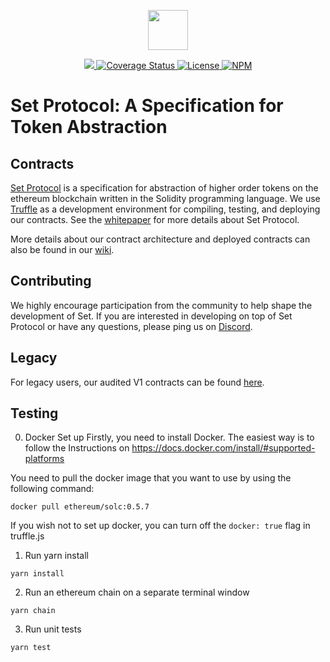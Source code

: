 <p align="center"><img src="https://s3-us-west-1.amazonaws.com/set-protocol/set-logo.svg" width="64" /></p>

<p align="center">
  <a href="https://circleci.com/gh/SetProtocol/set-protocol-contracts/tree/master">
    <img src="https://img.shields.io/circleci/project/github/SetProtocol/set-protocol-contracts/master.svg" />
  </a>
  <a href='https://coveralls.io/github/SetProtocol/set-protocol-contracts'>
    <img src='https://coveralls.io/repos/github/SetProtocol/set-protocol-contracts/badge.svg?branch=master' alt='Coverage Status' />
  </a>
  <a href='https://github.com/SetProtocol/set-protocol-contracts/blob/master/LICENSE'>
    <img src='https://img.shields.io/github/license/SetProtocol/set-protocol-contracts.svg' alt='License' />
  </a>
  <a href='https://www.npmjs.com/package/set-protocol-contracts'>
    <img src='https://img.shields.io/npm/v/set-protocol-contracts.svg' alt='NPM' />
  </a>
</p>

# Set Protocol: A Specification for Token Abstraction

## Contracts
[Set Protocol](https://setprotocol.com/) is a specification for abstraction of higher order tokens on the ethereum blockchain written in the Solidity programming language. We use [Truffle](https://github.com/trufflesuite/truffle) as a development environment for compiling, testing, and deploying our contracts. See the [whitepaper](https://whitepaper.setprotocol.com) for more details about Set Protocol.

More details about our contract architecture and deployed contracts can also be found in our [wiki](https://docs.setprotocol.com/contracts).

## Contributing
We highly encourage participation from the community to help shape the development of Set. If you are interested in developing on top of Set Protocol or have any questions, please ping us on [Discord](https://discord.gg/ZWY66aR).

## Legacy
For legacy users, our audited V1 contracts can be found [here](https://github.com/SetProtocol/set-protocol-contracts/releases/tag/0.2.5).




## Testing
0. Docker Set up
Firstly, you need to install Docker. The easiest way is to follow the Instructions on https://docs.docker.com/install/#supported-platforms

You need to pull the docker image that you want to use by using the following command:

```
docker pull ethereum/solc:0.5.7
```

If you wish not to set up docker, you can turn off the `docker: true` flag in truffle.js

1. Run yarn install
```
yarn install
```

2. Run an ethereum chain on a separate terminal window
```
yarn chain
```

3. Run unit tests
```
yarn test
```
